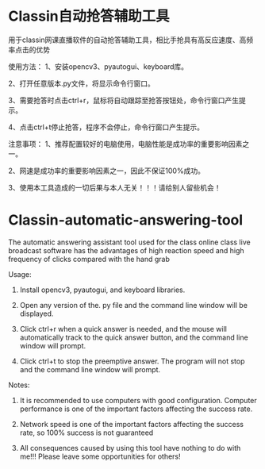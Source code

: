 # Classin自动抢答辅助工具

用于classin网课直播软件的自动抢答辅助工具，相比手抢具有高反应速度、高频率点击的优势

使用方法：
1、安装opencv3、pyautogui、keyboard库。

2、打开任意版本.py文件，将显示命令行窗口。

3、需要抢答时点击ctrl+r，鼠标将自动跟踪至抢答按钮处，命令行窗口产生提示。

4、点击ctrl+t停止抢答，程序不会停止，命令行窗口产生提示。
         
注意事项：
1、推荐配置较好的电脑使用，电脑性能是成功率的重要影响因素之一。

2、网速是成功率的重要影响因素之一，因此不保证100%成功。

3、使用本工具造成的一切后果与本人无关！！！请给别人留些机会！




# Classin-automatic-answering-tool

The automatic answering assistant tool used for the class online class live broadcast software has the advantages of high reaction speed and high frequency of clicks compared with the hand grab

Usage: 
1. Install opencv3, pyautogui, and keyboard libraries.

2. Open any version of the. py file and the command line window will be displayed.

3. Click ctrl+r when a quick answer is needed, and the mouse will automatically track to the quick answer button, and the command line window will prompt.

4. Click ctrl+t to stop the preemptive answer. The program will not stop and the command line window will prompt.

Notes:
1. It is recommended to use computers with good configuration. Computer performance is one of the important factors affecting the success rate.

2. Network speed is one of the important factors affecting the success rate, so 100% success is not guaranteed

3. All consequences caused by using this tool have nothing to do with me!!! Please leave some opportunities for others!
